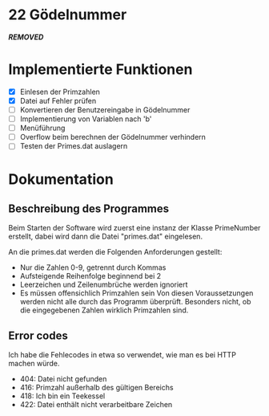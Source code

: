 # 22 Gödelnummer
***REMOVED***

# Implementierte Funktionen
- [x] Einlesen der Primzahlen
- [x] Datei auf Fehler prüfen
- [ ] Konvertieren der Benutzereingabe in Gödelnummer
- [ ] Implementierung von Variablen nach 'b'
- [ ] Menüführung
- [ ] Overflow beim berechnen der Gödelnummer verhindern
- [ ] Testen der Primes.dat auslagern

# Dokumentation
## Beschreibung des Programmes
Beim Starten der Software wird zuerst eine instanz der Klasse PrimeNumber erstellt, 
dabei wird dann die Datei "primes.dat" eingelesen.

An die primes.dat werden die Folgenden Anforderungen gestellt:
- Nur die Zahlen 0-9, getrennt durch Kommas
- Aufsteigende Reihenfolge beginnend bei 2
- Leerzeichen und Zeilenumbrüche werden ignoriert
- Es müssen offensichlich Primzahlen sein
Von diesen Voraussetzungen werden nicht alle durch das Programm überprüft.
Besonders nicht, ob die eingegebenen Zahlen wirklich Primzahlen sind.

## Error codes
Ich habe die Fehlecodes in etwa so verwendet, wie man es bei HTTP machen würde.

- 404: Datei nicht gefunden
- 416: Primzahl außerhalb des gültigen Bereichs 
- 418: Ich bin ein Teekessel
- 422: Datei enthält nicht verarbeitbare Zeichen